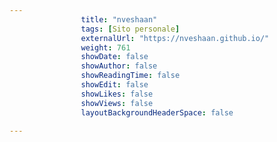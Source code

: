 ---
                title: "nveshaan"
                tags: [Sito personale]
                externalUrl: "https://nveshaan.github.io/"
                weight: 761
                showDate: false
                showAuthor: false
                showReadingTime: false
                showEdit: false
                showLikes: false
                showViews: false
                layoutBackgroundHeaderSpace: false
                ---


